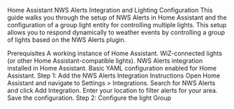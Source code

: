 Home Assistant NWS Alerts Integration and Lighting Configuration
This guide walks you through the setup of NWS Alerts in Home Assistant and the configuration of a group light entity for controlling multiple lights. This setup allows you to respond dynamically to weather events by controlling a group of lights based on the NWS Alerts plugin.

Prerequisites
A working instance of Home Assistant.
WiZ-connected lights (or other Home Assistant-compatible lights).
NWS Alerts integration installed in Home Assistant.
Basic YAML configuration enabled for Home Assistant.
Step 1: Add the NWS Alerts Integration
Instructions
Open Home Assistant and navigate to Settings > Integrations.
Search for NWS Alerts and click Add Integration.
Enter your location to filter alerts for your area.
Save the configuration.
Step 2: Configure the light Group
